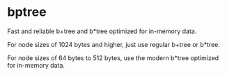 # bptree

Fast and reliable b+tree and b\*tree optimized for in-memory data.

For node sizes of 1024 bytes and higher, just use regular b+tree or b\*tree.

For node sizes of 64 bytes to 512 bytes, use the modern b\*tree optimized for in-memory data.
